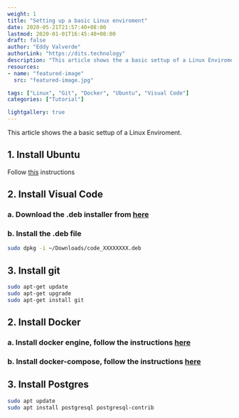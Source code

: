 ```yaml
---
weight: 1
title: "Setting up a basic Linux enviroment"
date: 2020-05-21T21:57:40+08:00
lastmod: 2020-01-01T16:45:40+08:00
draft: false
author: "Eddy Valverde"
authorLink: "https://dits.technology"
description: "This article shows the a basic settup of a Linux Enviroment."
resources:
- name: "featured-image"
  src: "featured-image.jpg"

tags: ["Linux", "Git", "Docker", "Ubuntu", "Visual Code"]
categories: ["Tutorial"]

lightgallery: true
---
```


This article shows the a basic settup of a Linux Enviroment.

<!--more-->
## 1. Install Ubuntu
Follow [this](https://ubuntu.com/tutorials/install-ubuntu-desktop#1-overview) instructions
## 2. Install Visual Code
### a. Download the .deb installer from [here](https://code.visualstudio.com/)
### b. Install the .deb file    

```bash
sudo dpkg -i ~/Downloads/code_XXXXXXXX.deb
```
## 3. Install git

```bash
sudo apt-get update
sudo apt-get upgrade
sudo apt-get install git
```

## 2. Install Docker
### a. Install docker engine, follow the instructions [here](https://docs.docker.com/engine/install)
### b. Install docker-compose, follow the instructions [here](https://docs.docker.com/compose/install/)

## 3. Install Postgres

```bash
sudo apt update
sudo apt install postgresql postgresql-contrib
```

